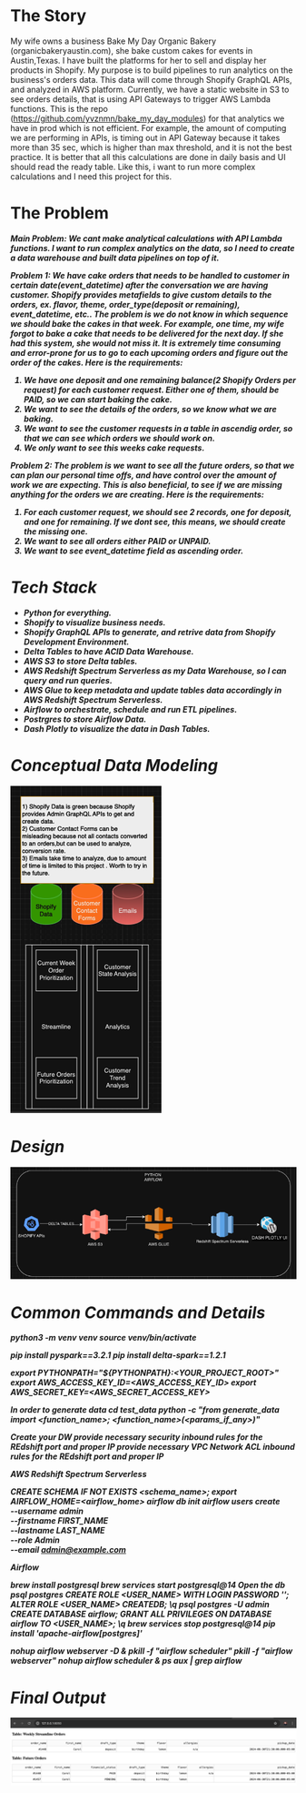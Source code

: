 # The Story

My wife owns a business Bake My Day Organic Bakery (organicbakeryaustin.com), she bake custom cakes for events in Austin,Texas. I have built the platforms for her to sell and display her products in Shopify. My purpose is to build pipelines to run analytics on the business's orders data. This data will come through Shopify GraphQL APIs, and analyzed in AWS platform. Currently, we have a static website in S3 to see orders details, that is using API Gateways to trigger AWS Lambda functions. This is the repo (https://github.com/yvznmn/bake_my_day_modules) for that analytics we have in prod which is not efficient. For example, the amount of computing we are performing in APIs, is timing out in API Gateway because it takes more than 35 sec, which is higher than max threshold, and it is not the best practice. It is better that all this calculations are done in daily basis and UI should read the ready table. Like this, i want to run more complex calculations and I need this project for this.

# The Problem

<i><b>Main Problem:<i><b> We cant make analytical calculations with API Lambda functions. I want to run complex analytics on the data, so I need to create a data warehouse and built data pipelines on top of it.

<i><b>Problem 1:<i><b> We have cake orders that needs to be handled to customer in certain date(event_datetime) after the conversation we are having customer. Shopify provides metafields to give custom details to the orders, ex. flavor, theme, order_type(deposit or remaining), event_datetime, etc.. The problem is we do not know in which sequence we should bake the cakes in that week. For example, one time, my wife forgot to bake a cake that needs to be delivered for the next day. If she had this system, she would not miss it. It is extremely time consuming and error-prone for us to go to each upcoming orders and figure out the order of the cakes. Here is the requirements:
1) We have one deposit and one remaining balance(2 Shopify Orders per request) for each customer request. Either one of them, should be PAID, so we can start baking the cake.
2) We want to see the details of the orders, so we know what we are baking.
3) We want to see the customer requests in a table in ascendig order, so that we can see which orders we should work on.
4) We only want to see this weeks cake requests.

<i><b>Problem 2:<i><b> The problem is we want to see all the future orders, so that we can plan our personal time offs, and have control over the amount of work we are expecting. This is also beneficial, to see if we are missing anything for the orders we are creating. Here is the requirements:
1) For each customer request, we should see 2 records, one for deposit, and one for remaining. If we dont see, this means, we should create the missing one.
2) We want to see all orders either PAID or UNPAID.
3) We want to see event_datetime field as ascending order.

# Tech Stack

* <b>Python<b> for everything.
* <b>Shopify<b> to visualize business needs.
* <b>Shopify GraphQL APIs<b> to generate, and retrive data from Shopify Development Environment.
* <b>Delta Tables<b> to have ACID Data Warehouse.
* <b>AWS S3<b> to store Delta tables.
* <b>AWS Redshift Spectrum Serverless<b> as my Data Warehouse, so I can query and run queries.
* <b>AWS Glue<b> to keep metadata and update tables data accordingly in AWS Redshift Spectrum Serverless.
* <b>Airflow<b> to orchestrate, schedule and run ETL pipelines.
* <b>Postrgres<b> to store Airflow Data.
* <b>Dash Plotly<b> to visualize the data in Dash Tables.

# Conceptual Data Modeling
![alt text](images/conceptual_data_model.png)

# Design
![alt text](images/design.png)

# Common Commands and Details

python3 -m venv venv
source venv/bin/activate

pip install pyspark==3.2.1
pip install delta-spark==1.2.1

export PYTHONPATH="${PYTHONPATH}:<YOUR_PROJECT_ROOT>"
export AWS_ACCESS_KEY_ID=<AWS_ACCESS_KEY_ID>
export AWS_SECRET_KEY=<AWS_SECRET_ACCESS_KEY>

<b>In order to generate data<b>
cd test_data
python -c "from generate_data import <function_name>; <function_name>(<params_if_any>)"

<b>Create your DW<b>
provide necessary security inbound rules for the REdshift port and proper IP
provide necessary VPC Network ACL inbound rules for the REdshift port and proper IP

<b>AWS Redshift Spectrum Serverless<b>

CREATE SCHEMA IF NOT EXISTS <schema_name>;
export AIRFLOW_HOME=<airflow_home>
airflow db init
airflow users create \
   --username admin \
   --firstname FIRST_NAME \
   --lastname LAST_NAME \
   --role Admin \
   --email admin@example.com

<b>Airflow<b>

brew install postgresql
brew services start postgresql@14
Open the db
psql postgres
CREATE ROLE <USER_NAME> WITH LOGIN PASSWORD '<PWD>';
ALTER ROLE <USER_NAME> CREATEDB;
\q 
psql postgres -U admin
CREATE DATABASE airflow;
GRANT ALL PRIVILEGES ON DATABASE airflow TO <USER_NAME>;
\q
brew services stop postgresql@14
pip install 'apache-airflow[postgres]'

nohup airflow webserver -D &
pkill -f "airflow scheduler"
pkill -f "airflow webserver"
nohup airflow scheduler &
ps aux | grep airflow

# Final Output
![alt text](images/final_output.png)